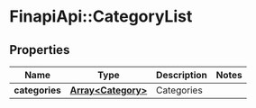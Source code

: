 # FinapiApi::CategoryList

## Properties
Name | Type | Description | Notes
------------ | ------------- | ------------- | -------------
**categories** | [**Array&lt;Category&gt;**](Category.md) | Categories | 


